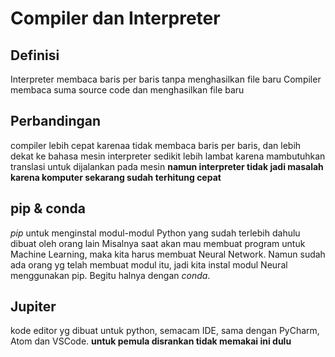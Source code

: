 # Compiler dan Interpreter

## Definisi

 Interpreter membaca baris per baris tanpa menghasilkan file baru
 Compiler membaca suma source code dan menghasilkan file baru

## Perbandingan

compiler lebih cepat karenaa tidak membaca baris per baris, dan lebih dekat ke bahasa mesin
interpreter sedikit lebih lambat karena mambutuhkan translasi untuk dijalankan pada mesin
**namun interpreter tidak jadi masalah karena komputer sekarang sudah terhitung cepat**

## pip & conda

*pip* untuk menginstal modul-modul Python yang sudah terlebih dahulu dibuat oleh orang lain
Misalnya saat akan mau membuat program untuk Machine Learning, maka kita harus membuat Neural Network. Namun sudah ada orang yg telah membuat modul itu, jadi kita instal modul Neural menggunakan pip.
Begitu halnya dengan *conda*.

## Jupiter

kode editor yg dibuat untuk python, semacam IDE, sama dengan PyCharm, Atom dan VSCode.
**untuk pemula disrankan tidak memakai ini dulu**
